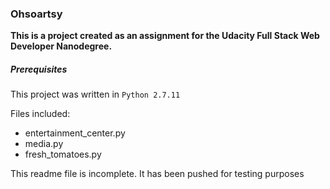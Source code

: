 ### Ohsoartsy

**This is a project created as an assignment for the Udacity Full Stack Web Developer Nanodegree.**


##### Prerequisites

This project was written in `Python 2.7.11`

Files included:

- entertainment_center.py
- media.py
- fresh_tomatoes.py


This readme file is incomplete. It has been pushed for testing purposes
